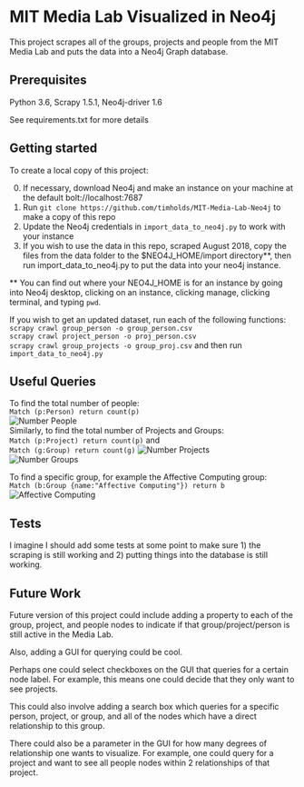 # MIT Media Lab Visualized in Neo4j
This project scrapes all of the groups, projects and people from the MIT Media Lab and puts the data into a Neo4j Graph database.

## Prerequisites
Python 3.6,
Scrapy 1.5.1,
Neo4j-driver 1.6

See requirements.txt for more details

## Getting started
To create a local copy of this project:

0) If necessary, download Neo4j and make an instance on your machine at the default bolt://localhost:7687
1) Run `git clone https://github.com/timholds/MIT-Media-Lab-Neo4j` to make a copy of this repo
2) Update the Neo4j credentials in `import_data_to_neo4j.py` to work with your instance
3) If you wish to use the data in this repo, scraped August 2018, copy the files from the data folder to the $NEO4J_HOME/import directory**, then 
run import_data_to_neo4j.py to put the data into your neo4j instance. 

** You can find out where your NEO4J_HOME is for an instance by going into Neo4j desktop, clicking on an instance, clicking manage, clicking terminal, and typing `pwd`. 

If you wish to get an updated dataset, run each of the following functions: <br />
`scrapy crawl group_person -o group_person.csv` <br />
`scrapy crawl project_person -o proj_person.csv` <br />
`scrapy crawl group_projects -o group_proj.csv` and then run <br /> 
`import_data_to_neo4j.py`

## Useful Queries
To find the total number of people: <br />
 `Match (p:Person) return count(p)` <br />
![Number People](https://github.com/timholds/MIT-Media-Lab-Neo4j/blob/master/Screenshots/number_people.png)<br />
Similarly, to find the total number of Projects and Groups: <br />
`Match (p:Project) return count(p)` and <br />`Match (g:Group) return count(g)`
![Number Projects](https://github.com/timholds/MIT-Media-Lab-Neo4j/blob/master/Screenshots/number_projects.png)<br />
![Number Groups](https://github.com/timholds/MIT-Media-Lab-Neo4j/blob/master/Screenshots/number_groups.png)<br />

To find a specific group, for example the Affective Computing group: <br />
`Match (b:Group {name:"Affective Computing"}) return b`
![Affective Computing](https://github.com/timholds/MIT-Media-Lab-Neo4j/blob/master/Screenshots/affective_computing.png)<br />

## Tests
I imagine I should add some tests at some point to make sure 1) the scraping is still working and 2) putting things into the database is still working.

## Future Work
Future version of this project could include adding a property to each of the group, project, and people nodes to indicate if that group/project/person is still active in the Media Lab.

Also, adding a GUI for querying could be cool.

Perhaps one could select checkboxes on the GUI that queries for a certain node label. For example, this means one could decide that they only want to see projects.

This could also involve adding a search box which queries for a specific person, project, or group, and all of the nodes which have a direct relationship to this group.

There could also be a parameter in the GUI for how many degrees of relationship one wants to visualize. For example, one could query for a project and want to see all people nodes within 2 relationships of that project.
